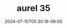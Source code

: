 --- 
title: "aurel 35"
description: "nonton  video bokep aurel 35 terbaru video full new"
date: 2024-07-10T05:30:16-08:00
file_code: "g7kgmqhiukxn"
draft: false
cover: "rxtu619j2lx37z4i.jpg"
tags: ["aurel", "bokep-indo", "bokep-viral", "bokep-ig"]
length: 122
fld_id: "1390211"
foldername: "Aurelnewalbum"
categories: ["Aurelnewalbum"]
views: 9
---